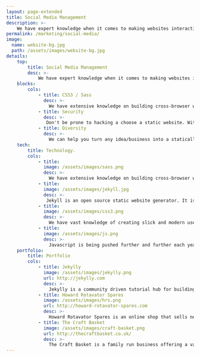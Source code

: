 ```yaml
---
layout: page-extended
title: Social Media Management
description: >-
    We have expert knowledge when it comes to making websites interactive and feel modern, clean and crip. Have an design - we can put it on the web! Don't worry if not we will put you in touch with our graphics designers and help you work something out.
permalink: /marketing/social-media/
image:
  name: website-bg.jpg
  path: /assets/images/website-bg.jpg
details:
    top:
        title: Social Media Management
        desc: >-
            We have expert knowledge when it comes to making websites interactive and feel modern, clean and crip. Have an design - we can put it on the web! Don't worry if not we will put you in touch with our graphics designers and help you work something out.
    blocks: 
        cols: 
            - title: CSS3 / Sass
              desc: >-
                We have extensive knowledge on building cross-browser websites that look and feel just right. Sass helps us create amazing websites quicker than ever before. We work hard and efficiently - that's why sass suits!
            - title: Security
              desc: >-
               Don't be prone to hacking a choose a static website. With a static website you don't need to worry hackers taking down your website as there is nothing to take down. If your website goes down so has millions of others!
            - title: Diversity
              desc: >-
                We can help you turn any idea/business into a statically hosted website. Whether it's an online shop, blog or social network - we've got you covered.
    tech: 
        title: Technology.
        cols: 
            - title: 
              image: /assets/images/sass.png
              desc: >-
                We have extensive knowledge on building cross-browser websites that look and feel just right. Sass helps us create amazing websites quicker than ever before. We work hard and efficiently - that's why sass suits!
            - title: 
              image: /assets/images/jekyll.jpg
              desc: >-
               Jekyll is an open source static website generator. It is perfect for building advanced static websites and themes which means you can have as much flexiblity as you want.
            - title: 
              image: /assets/images/css3.png
              desc: >-
                We have vast knowledge of creating slick and modern user interfaces for web applications. Do you have something on paper or in your head that you want to transfer to the web? We can help.
            - title: 
              image: /assets/images/js.png
              desc: >- 
                Javascript is being pushed further and further each year with more frameworks using javascript as their core component. We can build your website using Angular, NodeJS or JQuery.
    portfolio:
        title: Portfolio 
        cols:
            - title: Jekylly
              image: /assets/images/jekylly.png
              url: http://jekylly.com
              desc: >-
                Jekylly is a community driven tutorial hub for building Jekyll websites.
            - title: Howard Rotavator Spares
              image: /assets/images/hrs.png
              url: http://howard-rotavator-spares.com
              desc: >-
                Howard Rotavator Spares is an online shop that sells new/used rotavator parts.
            - title: The Craft Basket
              image: /assets/images/craft-basket.png
              url: http://thecraftbasket.co.uk/
              desc: >-
                The Craft Basket is a family run business offering a variety of knitting/sewing products and more.
---
```

